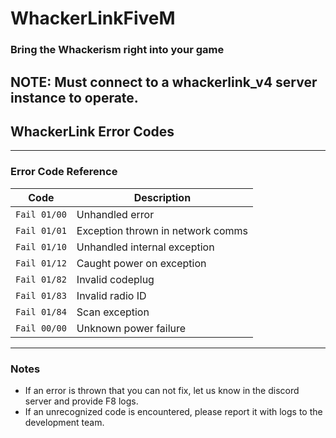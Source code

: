 # WhackerLinkFiveM
### Bring the Whackerism right into your game

## NOTE: Must connect to a whackerlink_v4 server instance to operate.

## WhackerLink Error Codes

---

### Error Code Reference

| Code         | Description                        |
|--------------|------------------------------------|
| `Fail 01/00` | Unhandled error                    |
| `Fail 01/01` | Exception thrown in network comms  |
| `Fail 01/10` | Unhandled internal exception       |
| `Fail 01/12` | Caught power on exception          |
| `Fail 01/82` | Invalid codeplug                   |
| `Fail 01/83` | Invalid radio ID                   |
| `Fail 01/84` | Scan exception                     |
| `Fail 00/00` | Unknown power failure              |

---

### Notes

- If an error is thrown that you can not fix, let us know in the discord server and provide F8 logs.
- If an unrecognized code is encountered, please report it with logs to the development team.

